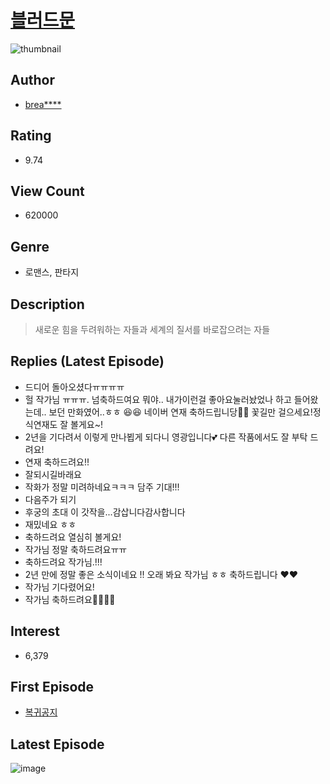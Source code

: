 # [블러드문](https://comic.naver.com/bestChallenge/list?titleId=718399)
![thumbnail](https://image-comic.pstatic.net/user_contents_data/challenge_comic/2020/01/23/317858/thumbnail_202x164e77d95b8_1211_4ad4_9c11_d22aea1e9708_00000682.JPEG)

## Author
- [brea****](https://comic.naver.com/artistTitle?id=317858)

## Rating
- 9.74

## View Count
- 620000

## Genre
- 로맨스, 판타지

## Description
> 새로운 힘을 두려워하는 자들과 세계의 질서를 바로잡으려는 자들

## Replies (Latest Episode)
- 드디어 돌아오셨다ㅠㅠㅠㅠ
- 헐 작가님 ㅠㅠㅠ. 넘축하드여요 뭐야.. 내가이런걸 좋아요눌러놨었나 하고 들어왔는데.. 보던 만화였어..ㅎㅎ 😆😆 네이버 연재 축하드립니당🥰😍 꽃길만 걸으세요!정식연재도 잘 볼게요~!
- 2년을 기다려서 이렇게 만나뵙게 되다니 영광입니다💕 다른 작품에서도 잘 부탁 드려요!
- 연재 축하드려요!!
- 잘되시길바래요
- 작화가 정말 미려하네요ㅋㅋㅋ 담주 기대!!!
- 다음주가 되기
- 후궁의 초대 이 갓작을...감삽니다감사합니다
- 재밌네요 ㅎㅎ
- 축하드려요 열심히 볼게요!
- 작가님 정말 축하드려요ㅠㅠ
- 축하드려요 작가님.!!!
- 2년 만에 정말 좋은 소식이네요 !! 오래 봐요 작가님 ㅎㅎ 축하드립니다 ❤️❤️
- 작가님 기다렸어요!
- 작가님 축하드려요🎉🎉🎉🎉

## Interest
- 6,379

## First Episode
- [복귀공지](https://comic.naver.com/bestChallenge/detail?titleId=718399&no=17)

## Latest Episode
![image](https://image-comic.pstatic.net/user_contents_data/challenge_comic/2022/10/24/317858/upload_7147602064262653027.jpeg)
